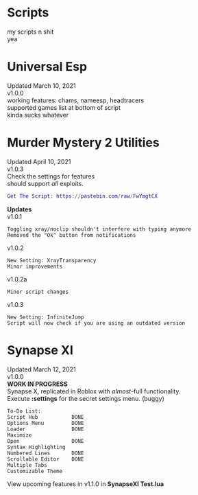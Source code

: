 # Scripts  
my scripts n shit  
yea  
  
# Universal Esp  
Updated March 10, 2021  
v1.0.0  
working features: chams, nameesp, headtracers  
supported games list at bottom of script  
kinda sucks whatever  
  
# Murder Mystery 2 Utilities  
Updated April 10, 2021  
v1.0.3  
Check the settings for features  
should support *all* exploits.  
```lua
Get The Script: https://pastebin.com/raw/FwYmgtCX
```   
**Updates**  
v1.0.1  
```
Toggling xray/noclip shouldn't interfere with typing anymore
Removed the "Ok" button from notifications
```  
v1.0.2  
```
New Setting: XrayTransparency
Minor improvements
```   
v1.0.2a  
```
Minor script changes
```  
v1.0.3  
```
New Setting: InfiniteJump
Script will now check if you are using an outdated version
```  
  
# Synapse XI  
Updated March 12, 2021  
v1.0.0   
**WORK IN PROGRESS**  
Synapse X, replicated in Roblox with *almost*-full functionality.  
Execute **:settings** for the secret settings menu. (buggy)  
```
To-Do List:
Script Hub           DONE
Options Menu         DONE
Loader               DONE
Maximize             
Open                 DONE
Syntax Highlighting  
Numbered Lines       DONE
Scrollable Editor    DONE
Multiple Tabs        
Customizable Theme   
```  
View upcoming features in v1.1.0 in **SynapseXI Test.lua**  
